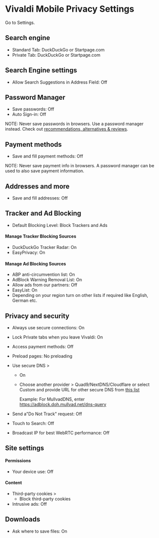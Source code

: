 # Vivaldi Mobile Privacy Settings

Go to Settings.



## Search engine
- Standard Tab: DuckDuckGo or Startpage.com
- Private Tab: DuckDuckGo or Startpage.com



## Search Engine settings
- Allow Search Suggestions in Address Field: Off



## Password Manager
- Save passwords: Off
- Auto Sign-in: Off

NOTE: Never save passwords in browsers. Use a password manager instead. Check out [recommendations, alternatives & reviews](https://github.com/StellarSand/privacy-settings#recommendations-alternatives--reviews).



## Payment methods
- Save and fill payment methods: Off

NOTE: Never save payment info in browsers. A password manager can be used to also save payment information.



## Addresses and more
- Save and fill addresses: Off



## Tracker and Ad Blocking
- Default Blocking Level: Block Trackers and Ads

#### Manage Tracker Blocking Sources
- DuckDuckGo Tracker Radar: On
- EasyPrivacy: On

#### Manage Ad Blocking Sources
- ABP anti-circumvention list: On
- AdBlock Warning Removal List: On
- Allow ads from our partners: Off
- EasyList: On
- Depending on your region turn on other lists if required like English, German etc.



## Privacy and security
- Always use secure connections: On
- Lock Private tabs when you leave Vivaldi: On
- Access payment methods: Off
- Preload pages: No preloading
- Use secure DNS >
  - On
  - Choose another provider > Quad9/NextDNS/Cloudflare or select Custom and provide URL for other secure DNS from [this list](https://www.privacyguides.org/dns/)
  
    Example: For MullvadDNS, enter https://adblock.doh.mullvad.net/dns-query

- Send a"Do Not Track" request: Off
- Touch to Search: Off
- Broadcast IP for best WebRTC performance: Off



## Site settings

#### Permissions
- Your device use: Off

#### Content
- Third-party cookies >
  - Block third-party cookies
- Intrusive ads: Off



## Downloads
- Ask where to save files: On
